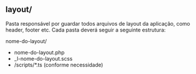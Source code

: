 ## layout/

Pasta responsável por guardar todos arquivos de layout da aplicação, como header, footer etc.
Cada pasta deverá seguir a seguinte estrutura:

nome-do-layout/

- nome-do-layout.php
- \_l-nome-do-layout.scss
- /scripts/\*.ts (conforme necessidade)
